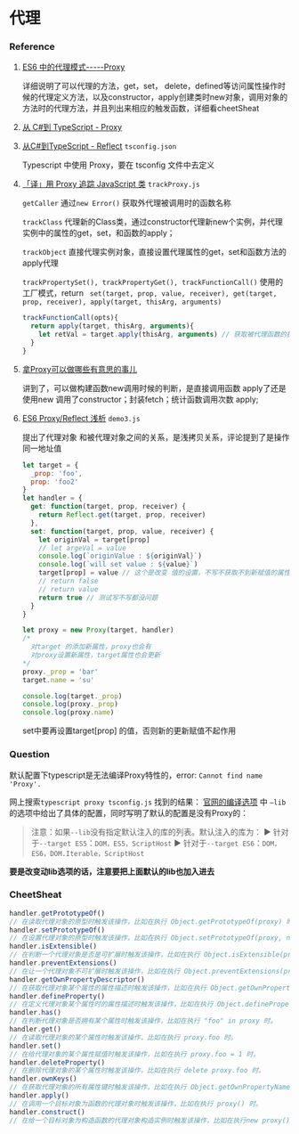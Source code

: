 # 代理

### Reference

1. [ES6 中的代理模式-----Proxy](https://www.wangyiming19950222.com/2018/01/07/ES6%E4%B8%AD%E7%9A%84%E4%BB%A3%E7%90%86%E6%A8%A1%E5%BC%8F-----Proxy/) 

   详细说明了可以代理的方法，get，set， delete，defined等访问属性操作时候的代理定义方法，以及constructor，apply创建类时new对象，调用对象的方法时的代理方法，并且列出来相应的触发函数，详细看cheetSheat

2. [从 C#到 TypeScript - Proxy](http://www.cnblogs.com/brookshi/p/6426741.html#undefined)

3. [从C#到TypeScript - Reflect](http://www.cnblogs.com/brookshi/p/6426732.html)  `tsconfig.json` 

   Typescript 中使用 Proxy，要在 tsconfig 文件中去定义

4. [「译」用 Proxy 追踪 JavaScript 类](https://juejin.im/post/5c8533e6e51d4561a0778a4c)  `trackProxy.js` 

   `getCaller`  通过`new Error()`  获取外代理被调用时的函数名称

   `trackClass`  代理新的Class类，通过constructor代理新new个实例，并代理实例中的属性的get，set，和函数的apply；

   `trackObject`  直接代理实例对象，直接设置代理属性的get，set和函数方法的apply代理

   `trackPropertySet(), trackPropertyGet(), trackFunctionCall()` 使用的工厂模式，return ` set(target, prop, value, receiver), get(target, prop, receiver), apply(target, thisArg, arguments)` 

   ```js
   trackFunctionCall(opts){
     return apply(target, thisArg, arguments){
       let retVal = target.apply(thisArg, arguments) // 获取被代理函数的执行结果，前后加上时间，开源统计执行时间
     }
   }
   ```

   

5. [拿Proxy可以做哪些有意思的事儿](https://segmentfault.com/a/1190000015009255) 

   讲到了，可以做构建函数new调用时候的判断，是直接调用函数 apply了还是使用new 调用了constructor；封装fetch；统计函数调用次数 apply;

6. [ES6 Proxy/Reflect 浅析](https://segmentfault.com/a/1190000008326517)  `demo3.js` 

   提出了代理对象 和被代理对象之间的关系，是浅拷贝关系，评论提到了是操作同一地址值

   ```js
   let target = {
     _prop: 'foo',
     prop: 'foo2'
   }
   let handler = {
     get: function(target, prop, receiver) {
       return Reflect.get(target, prop, receiver)
     },
     set: function(target, prop, value, receiver) {
       let originVal = target[prop]
       // let argeVal = value
       console.log(`originValue : ${originVal}`)
       console.log(`will set value : ${value}`)
       target[prop] = value // 这个是改变 值的设置，不写不获取不到新赋值的属性值
       // return false
       // return value
       return true // 测试写不写都没问题
     }
   }
   
   let proxy = new Proxy(target, handler)
   /*
     对target 的添加新属性，proxy也会有
     对proxy设置新属性，target属性也会更新
   */
   proxy._prop = 'bar'
   target.name = 'su'
   
   console.log(target._prop)
   console.log(proxy._prop)
   console.log(proxy.name)
   
   ```

   set中要再设置target[prop] 的值，否则新的更新赋值不起作用



### Question

默认配置下typescript是无法编译Proxy特性的，error: `Cannot find name 'Proxy'.` 

网上搜索`typescript proxy tsconfig.js` 找到的结果： [官网的编译选项](https://www.tslang.cn/docs/handbook/compiler-options.html) 中  `—lib` 的选项中给出了具体的配置，同时写明了默认的配置是没有Proxy的：

> 注意：如果`--lib`没有指定默认注入的库的列表。默认注入的库为： 
> ► 针对于`--target ES5`：`DOM，ES5，ScriptHost` 
> ► 针对于`--target ES6`：`DOM，ES6，DOM.Iterable，ScriptHost` 

**要是改变动lib选项的话，注意要把上面默认的lib也加入进去** 





### CheetSheat

```js
handler.getPrototypeOf()
// 在读取代理对象的原型时触发该操作，比如在执行 Object.getPrototypeOf(proxy) 时。
handler.setPrototypeOf()
// 在设置代理对象的原型时触发该操作，比如在执行 Object.setPrototypeOf(proxy, null) 时。
handler.isExtensible()
// 在判断一个代理对象是否是可扩展时触发该操作，比如在执行 Object.isExtensible(proxy) 时。
handler.preventExtensions()
// 在让一个代理对象不可扩展时触发该操作，比如在执行 Object.preventExtensions(proxy) 时。
handler.getOwnPropertyDescriptor()
// 在获取代理对象某个属性的属性描述时触发该操作，比如在执行 Object.getOwnPropertyDescriptor(proxy, "foo") 时。
handler.defineProperty()
// 在定义代理对象某个属性时的属性描述时触发该操作，比如在执行 Object.defineProperty(proxy, "foo", {}) 时。
handler.has()
// 在判断代理对象是否拥有某个属性时触发该操作，比如在执行 "foo" in proxy 时。
handler.get()
// 在读取代理对象的某个属性时触发该操作，比如在执行 proxy.foo 时。
handler.set()
// 在给代理对象的某个属性赋值时触发该操作，比如在执行 proxy.foo = 1 时。
handler.deleteProperty()
// 在删除代理对象的某个属性时触发该操作，比如在执行 delete proxy.foo 时。
handler.ownKeys()
// 在获取代理对象的所有属性键时触发该操作，比如在执行 Object.getOwnPropertyNames(proxy) 时。
handler.apply()
// 在调用一个目标对象为函数的代理对象时触发该操作，比如在执行 proxy() 时。
handler.construct()
// 在给一个目标对象为构造函数的代理对象构造实例时触发该操作，比如在执行new proxy() 时。
```

